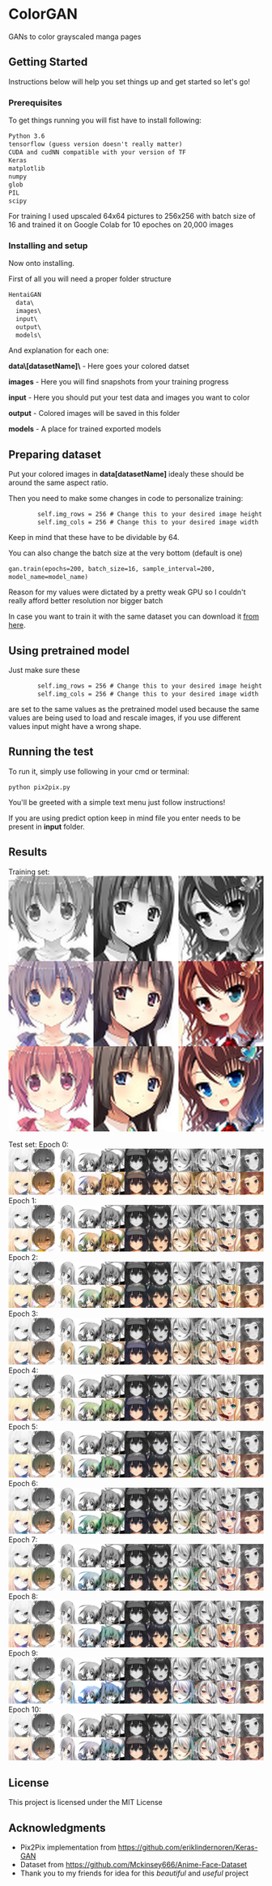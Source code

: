 # ColorGAN

GANs to color grayscaled manga pages

## Getting Started

Instructions below will help you set things up and get started so let's go!

### Prerequisites

To get things running you will fist have to install following:

```
Python 3.6
tensorflow (guess version doesn't really matter)
CUDA and cudNN compatible with your version of TF
Keras
matplotlib
numpy
glob
PIL
scipy
```

For training I used upscaled 64x64 pictures to 256x256 with batch size of 16 and trained it on Google Colab for 10 epoches on 20,000 images
 
### Installing and setup

Now onto installing.

First of all you will need a proper folder structure

```
HentaiGAN
  data\
  images\
  input\
  output\
  models\
```

And explanation for each one:

**data\\[datasetName]\\** - Here goes your colored datset

**images** - Here you will find snapshots from your training progress

**input** - Here you should put your test data and images you want to color

**output** - Colored images will be saved in this folder

**models** - A place for trained exported models

## Preparing dataset

Put your colored images in **data\[datasetName]** idealy these should be around the same aspect ratio.

Then you need to make some changes in code to personalize training:
```
        self.img_rows = 256 # Change this to your desired image height
        self.img_cols = 256 # Change this to your desired image width
```
Keep in mind that these have to be dividable by 64.

You can also change the batch size at the very bottom (default is one)
```
gan.train(epochs=200, batch_size=16, sample_interval=200, model_name=model_name)
```

Reason for my values were dictated by a pretty weak GPU so I couldn't really afford better resolution nor bigger batch

In case you want to train it with the same dataset you can download it [from here](https://github.com/Mckinsey666/Anime-Face-Dataset).

## Using pretrained model

Just make sure these
```
        self.img_rows = 256 # Change this to your desired image height
        self.img_cols = 256 # Change this to your desired image width
```
are set to the same values as the pretrained model used because the same values are being used to load and rescale images, if you use different values input might have a wrong shape.

## Running the test

To run it, simply use following in your cmd or terminal:
```
python pix2pix.py
```
You'll be greeted with a simple text menu just follow instructions!

If you are using predict option keep in mind file you enter needs to be present in **input** folder.

## Results

Training set:
![alt text](https://raw.githubusercontent.com/TheNishishiro/ColorGAN/master/10_400.png)

Test set:
Epoch 0:
![alt text](https://raw.githubusercontent.com/TheNishishiro/ColorGAN/master/output/0.png)
Epoch 1:
![alt text](https://raw.githubusercontent.com/TheNishishiro/ColorGAN/master/output/1.png)
Epoch 2:
![alt text](https://raw.githubusercontent.com/TheNishishiro/ColorGAN/master/output/2.png)
Epoch 3:
![alt text](https://raw.githubusercontent.com/TheNishishiro/ColorGAN/master/output/3.png)
Epoch 4:
![alt text](https://raw.githubusercontent.com/TheNishishiro/ColorGAN/master/output/4.png)
Epoch 5:
![alt text](https://raw.githubusercontent.com/TheNishishiro/ColorGAN/master/output/5.png)
Epoch 6:
![alt text](https://raw.githubusercontent.com/TheNishishiro/ColorGAN/master/output/6.png)
Epoch 7:
![alt text](https://raw.githubusercontent.com/TheNishishiro/ColorGAN/master/output/7.png)
Epoch 8:
![alt text](https://raw.githubusercontent.com/TheNishishiro/ColorGAN/master/output/8.png)
Epoch 9:
![alt text](https://raw.githubusercontent.com/TheNishishiro/ColorGAN/master/output/9.png)
Epoch 10:
![alt text](https://raw.githubusercontent.com/TheNishishiro/ColorGAN/master/output/10.png)

## License

This project is licensed under the MIT License

## Acknowledgments

* Pix2Pix implementation from https://github.com/eriklindernoren/Keras-GAN
* Dataset from https://github.com/Mckinsey666/Anime-Face-Dataset
* Thank you to my friends for idea for this *beautiful* and *useful* project

